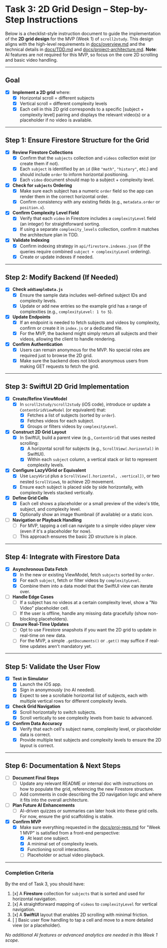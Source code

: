 # Task 3: 2D Grid Design – Step-by-Step Instructions

Below is a checklist-style instruction document to guide the implementation of the **2D grid design** for the MVP (Week 1) of `scroll2study`. This design aligns with the high-level requirements in [docs/overview.md](../docs/overview.md) and the technical details in [docs/TDD.md](../docs/TDD.md) and [docs/project-architecture.md](../docs/project-architecture.md). **Note**: AI features are not required for this MVP, so focus on the core 2D scrolling and basic video handling.

---

## Goal

- [x] **Implement a 2D grid** where:
  - [x] Horizontal scroll = different subjects
  - [x] Vertical scroll = different complexity levels
  - [x] Each cell in this 2D grid corresponds to a specific [subject + complexity level] pairing and displays the relevant video(s) or a placeholder if no video is available.

---

## Step 1: Ensure Firestore Structure for the Grid

- [x] **Review Firestore Collections**  
  - [x] Confirm that the `subjects` collection and `videos` collection exist (or create them if not).  
  - [x] Each `subject` is identified by an `id` (like `"math"`, `"history"`, etc.) and should include `order` to inform horizontal positioning.
  - [x] Each `video` document should map to a subject + complexity level.  

- [x] **Check for `subjects` Ordering**  
  - [x] Make sure each subject has a numeric `order` field so the app can render them in the correct horizontal order.  
  - [x] Confirm consistency with any existing fields (e.g., `metadata.order` or `position.x`).  

- [x] **Confirm Complexity Level Field**  
  - [x] Verify that each `video` in Firestore includes a `complexityLevel` field (an integer) for straightforward sorting.  
  - [x] If using a separate `complexity_levels` collection, confirm it matches the architecture plan in TDD.

- [x] **Validate Indexing**  
  - [x] Confirm indexing strategy in `api/firestore.indexes.json` (if the queries require combined `subject + complexityLevel` ordering).  
  - [x] Create or update indexes if needed.  

---

## Step 2: Modify Backend (If Needed)

- [x] **Check `addSampleData.js`**  
  - [x] Ensure the sample data includes well-defined subject IDs and complexity levels.  
  - [x] Update or add new entries so the example grid has a range of complexities (e.g., `complexityLevel: 1 to 5`).  

- [x] **Update Endpoints**  
  - [x] If an endpoint is needed to fetch subjects and videos by complexity, confirm or create it in `index.js` or a dedicated file.  
  - [x] For the MVP, the backend might simply return all subjects and their videos, allowing the client to handle rendering.

- [x] **Confirm Authentication**  
  - [x] Users can remain anonymous for the MVP. No special roles are required just to browse the 2D grid.  
  - [x] Make sure the backend does not block anonymous users from making GET requests to fetch the grid.

---

## Step 3: SwiftUI 2D Grid Implementation

- [x] **Create/Refine ViewModel**  
  - [x] In `scroll2study/scroll2study` (iOS code), introduce or update a `ContentGridViewModel` (or equivalent) that:  
    - [x] Fetches a list of subjects (sorted by `order`).  
    - [x] Fetches videos for each subject.  
    - [x] Groups or filters videos by `complexityLevel`.

- [x] **Construct 2D Grid Layout**  
  - [x] In SwiftUI, build a parent view (e.g., `ContentGrid`) that uses nested scrolling:  
    - [x] A horizontal scroll for subjects (e.g., `ScrollView(.horizontal)` in SwiftUI).  
    - [x] Within each `subject` column, a vertical stack or list to represent complexity levels.  

- [x] **Configure LazyVGrid or Equivalent**  
  - [x] Use `LazyVGrid` plus a `ScrollView([.horizontal, .vertical])`, or two nested `ScrollView`s, to achieve 2D movement.  
  - [x] Ensure each subject is placed side by side horizontally, with complexity levels stacked vertically.

- [x] **Define Grid Cells**  
  - [x] Each cell shows a placeholder or a small preview of the video's title, subject, and complexity level.  
  - [x] Optionally show an image thumbnail (if available) or a static icon.

- [ ] **Navigation or Playback Handling**  
  - [ ] For MVP, tapping a cell can navigate to a simple video player view (even if it's a placeholder for now).  
  - [ ] This approach ensures the basic 2D structure is in place.

---

## Step 4: Integrate with Firestore Data

- [x] **Asynchronous Data Fetch**  
  - [x] In the new or existing ViewModel, fetch `subjects` sorted by `order`.  
  - [x] For each `subject`, fetch or filter videos by `complexityLevel`.  
  - [x] Combine them into a data model that the SwiftUI view can iterate over.

- [ ] **Handle Edge Cases**  
  - [ ] If a subject has no videos at a certain complexity level, show a "No Video" placeholder cell.  
  - [ ] If the user is offline, handle any missing data gracefully (show non-blocking placeholders).

- [ ] **Ensure Real-Time Updates**  
  - [ ] Opt to use Firestore snapshots if you want the 2D grid to update in real-time on new data.  
  - [ ] For the MVP, a simple `.getDocuments()` or `.get()` may suffice if real-time updates aren't mandatory yet.

---

## Step 5: Validate the User Flow

- [x] **Test in Simulator**  
  - [x] Launch the iOS app.  
  - [x] Sign in anonymously (no AI needed).  
  - [x] Expect to see a scrollable horizontal list of subjects, each with multiple vertical rows for different complexity levels.  

- [x] **Check Grid Navigation**  
  - [x] Scroll horizontally to switch subjects.  
  - [x] Scroll vertically to see complexity levels from basic to advanced.  

- [x] **Confirm Data Accuracy**  
  - [x] Verify that each cell's subject name, complexity level, or placeholder data is correct.  
  - [x] Provide multiple test subjects and complexity levels to ensure the 2D layout is correct.

---

## Step 6: Documentation & Next Steps

- [ ] **Document Final Steps**  
  - [ ] Update any relevant README or internal doc with instructions on how to populate the grid, referencing the new Firestore structure.  
  - [ ] Add comments in code describing the 2D navigation logic and where it fits into the overall architecture.

- [ ] **Plan Future AI Enhancements**  
  - [ ] AI-driven quizzes or summaries can later hook into these grid cells. For now, ensure the grid scaffolding is stable.

- [x] **Confirm MVP**  
  - [x] Make sure everything requested in the [docs/proj-reqs.md](../docs/proj-reqs.md) for "Week 1 MVP" is satisfied from a front-end perspective:  
    - [x] At least one subject.  
    - [x] A minimal set of complexity levels.  
    - [x] Functioning scroll interactions.  
    - [ ] Placeholder or actual video playback.

---

### Completion Criteria

By the end of Task 3, you should have:
1. [x] A **Firestore** collection for `subjects` that is sorted and used for horizontal navigation.  
2. [x] A straightforward mapping of `videos` to `complexityLevel` for vertical navigation.  
3. [x] A **SwiftUI** layout that enables 2D scrolling with minimal friction.  
4. [ ] Basic user flow handling to tap a cell and move to a more detailed view (or a placeholder).  

_No additional AI features or advanced analytics are needed in this Week 1 scope._  